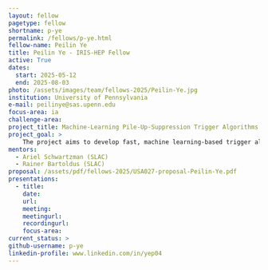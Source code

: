```yaml
---
layout: fellow
pagetype: fellow
shortname: p-ye
permalink: /fellows/p-ye.html
fellow-name: Peilin Ye
title: Peilin Ye - IRIS-HEP Fellow
active: True
dates:
  start: 2025-05-12
  end: 2025-08-03
photo: /assets/images/team/fellows-2025/Peilin-Ye.jpg
institution: University of Pennsylvania
e-mail: peilinye@sas.upenn.edu
focus-area: ia
challenge-area: 
project_title: Machine-Learning Pile-Up-Suppression Trigger Algorithms for the HL-LHC
project_goal: >
    The project aims to develop fast, machine learning-based trigger algorithms to suppress hard-QCD pileup at the HL-LHC, focusing on multi-jet events. It aims to enhance the discrimination between single- and multi-vertex events using lightweight neural networks and/or BDTs that are compatible with FPGA trigger hardware.
mentors:
  - Ariel Schwartzman (SLAC)
  - Rainer Bartoldus (SLAC)
proposal: /assets/pdf/fellows-2025/USA027-proposal-Peilin-Ye.pdf
presentations:
  - title:
    date:
    url:
    meeting:
    meetingurl:
    recordingurl:
    focus-area:
current_status: >
github-username: p-ye
linkedin-profile: www.linkedin.com/in/yep04
---
```

